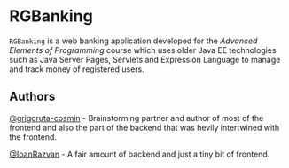 # RGBanking

`RGBanking` is a web banking application developed for the *Advanced Elements of Programming* course which uses older Java EE technologies such as Java Server Pages, Servlets and Expression Language to manage and track money of registered users.

## Authors

[@grigoruta-cosmin](https://github.com/grigoruta-cosmin) - Brainstorming partner and author of most of the frontend and also the part of the backend that was hevily intertwined with the frontend.

[@IoanRazvan](https://github.com/IoanRazvan) - A fair amount of backend and just a tiny bit of frontend.
